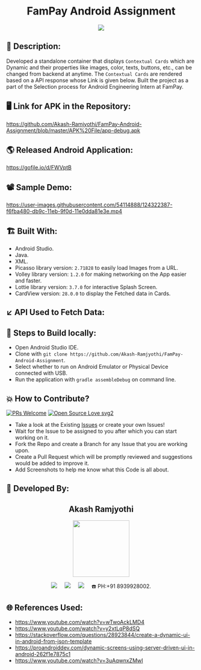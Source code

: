 <h1 align="center">FamPay Android Assignment</h1>

<p align="center">
<img src="https://user-images.githubusercontent.com/54114888/124321900-16460200-db9c-11eb-96da-2c0c35254343.png" >
</p>

## 📜 Description:
Developed a standalone container that displays `Contextual Cards` which are Dynamic and their properties like images, color, texts, buttons, etc., can be changed from backend at anytime. The `Contextual Cards` are rendered based on a API response whose Link is given below. Built the project as a part of the Selection process for Android Engineering Intern at FamPay.

## 🖥️ Link for APK in the Repository:
https://github.com/Akash-Ramjyothi/FamPay-Android-Assignment/blob/master/APK%20File/app-debug.apk

## 🌎 Released Android Application:
https://gofile.io/d/FWVptB

## 📽 Sample Demo:
https://user-images.githubusercontent.com/54114888/124322387-f6fba480-db9c-11eb-9f0d-11e0dda81e3e.mp4

## 🏗 Built With:
- Android Studio.
- Java.
- XML.
- Picasso library version: `2.71828` to easily load Images from a URL.
- Volley library version: `1.2.0` for making networking on the App easier and faster.
- Lottie library version: `3.7.0` for interactive Splash Screen.
- CardView version: `28.0.0` to display the Fetched data in Cards.

## ↙️ API Used to Fetch Data:

## 🧪 Steps to Build locally:
- Open Android Studio IDE.
- Clone with `git clone https://github.com/Akash-Ramjyothi/FamPay-Android-Assignment`.
- Select whether to run on Android Emulator or Physical Device connected with USB.
- Run the application with `gradle assembleDebug` on command line.

## 💥 How to Contribute?

[![PRs Welcome](https://img.shields.io/badge/PRs-welcome-brightgreen.svg?style=flat-square)](http://makeapullrequest.com)
[![Open Source Love svg2](https://badges.frapsoft.com/os/v2/open-source.svg?v=103)](https://github.com/ellerbrock/open-source-badges/) 

- Take a look at the Existing [Issues](https://github.com/Akash-Ramjyothi/FamPay-Android-Assignment/issues) or create your own Issues!
- Wait for the Issue to be assigned to you after which you can start working on it.
- Fork the Repo and create a Branch for any Issue that you are working upon.
- Create a Pull Request which will be promptly reviewed and suggestions would be added to improve it.
- Add Screenshots to help me know what this Code is all about.

## 👦 Developed By:
<h2 align="center">Akash Ramjyothi</h2>
<p align="center">
  <a href="https://github.com/Akash-Ramjyothi"><img src="https://avatars.githubusercontent.com/u/54114888?v=4" width=150px height=150px /></a> 
    
<p align="center">
  <a target="_blank"href="https://www.linkedin.com/in/akash-ramjyothi/"><img src="https://img.shields.io/badge/linkedin-%230077B5.svg?&style=for-the-badge&logo=linkedin&logoColor=white" /></a>&nbsp;&nbsp;&nbsp;&nbsp;
  <a href="mailto:akash.ramjyothi@gmail.com?subject=Hello%20Akash,%20From%20Github"><img src="https://img.shields.io/badge/gmail-%23D14836.svg?&style=for-the-badge&logo=gmail&logoColor=white" /></a>&nbsp;&nbsp;&nbsp;&nbsp;
  <a href="https://www.instagram.com/akash.ramjyothi/"><img src="https://img.shields.io/badge/instagram-%23D14836.svg?&style=for-the-badge&logo=instagram&logoColor=pink" /></a>&nbsp;&nbsp;&nbsp;&nbsp;
  ☎️ PH:+91 8939928002.
</p>

## 🌐 References Used:
- https://www.youtube.com/watch?v=wTwoAckLMD4
- https://www.youtube.com/watch?v=y2xtLqP8dSQ
- https://stackoverflow.com/questions/28923844/create-a-dynamic-ui-in-android-from-json-template
- https://proandroiddev.com/dynamic-screens-using-server-driven-ui-in-android-262f1e7875c1
- https://www.youtube.com/watch?v=3uAqwnxZMwI
